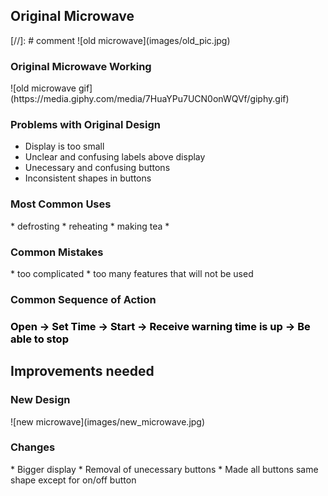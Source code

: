  
<h2> Original Microwave </h2>
[//]: # comment
![old microwave](images/old_pic.jpg)
<h3> Original Microwave Working </h3>
![old microwave gif](https://media.giphy.com/media/7HuaYPu7UCN0onWQVf/giphy.gif)
<h3> Problems with Original Design </h3>
  
 * Display is too small
 * Unclear and confusing labels above display
 * Unecessary and confusing buttons
 * Inconsistent shapes in buttons
  

<h3> Most Common Uses </h3>
  * defrosting 
  * reheating
  * making tea
  * 
<h3> Common Mistakes </h3>
  * too complicated
  * too many features that will not be used
<h3> Common Sequence of Action </h3>
<h3> <span style="color:black"> Open -> Set Time -> Start -> Receive warning time is up -> Be able to stop</span> </h3>
<h2> Improvements needed </h2>
<h3> New Design </h3>
![new microwave](images/new_microwave.jpg)
<h3> Changes </h3>
* Bigger display
* Removal of unecessary buttons
* Made all buttons same shape except for on/off button
